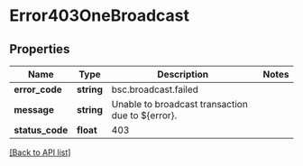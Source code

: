 # Error403OneBroadcast

## Properties

Name | Type | Description | Notes
------------ | ------------- | ------------- | -------------
**error_code** | **string** | bsc.broadcast.failed |
**message** | **string** | Unable to broadcast transaction due to ${error}. |
**status_code** | **float** | 403 |

[[Back to API list]](../../README.md#api-endpoints)
